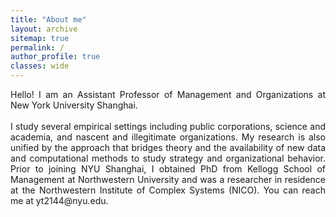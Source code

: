 ```yaml
---
title: "About me"
layout: archive
sitemap: true
permalink: /
author_profile: true
classes: wide
---
```


<p style="text-align: justify">
Hello! I am an Assistant Professor of Management and Organizations at New York University Shanghai. 
<br>
<br>
I study several empirical settings including public corporations, science and academia, and nascent and illegitimate organizations. My research is also unified by the approach that bridges theory and the availability of new data and computational methods to study strategy and organizational behavior. Prior to joining NYU Shanghai, I obtained PhD from Kellogg School of Management at Northwestern University and was a researcher in residence at the Northwestern Institute of Complex Systems (NICO). You can reach me at yt2144@nyu.edu.
<br>
</p>
